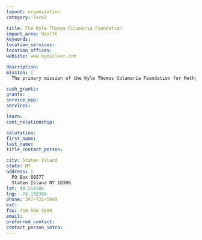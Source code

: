 ```yaml
---
layout: organization
category: local

title: The Kyle Thomas Colamaria Foundation
impact_area: Health
keywords: 
location_services: 
location_offices: 
website: www.kyosilver.com

description: 
mission: |
  The primary mission of the Kyle Thomas Colamaria Foundation for Methylmalonic Acidemia with Homcysturnia, Inc. (MMA + HCU) is to make a positive difference in the life of Kyle and other children born with Metabolic diseases, so they may achieve their highest level of potential, by providing committed volunteers, maximizing gifts and developing National awareness with standards of excellence.

cash_grants: 
grants: 
service_opp: 
services: 

learn: 
cont_relationship: 

salutation: 
first_name: 
last_name: 
title_contact_person: 

city: Staten Island
state: NY
address: |
  PO Box 60577  
  Staten Island NY 10306
lat: 40.556506
lng: -74.138304
phone: 347-721-5040
ext: 
fax: 718-556-1690
email: 
preferred_contact: 
contact_person_intro: 
---
```

